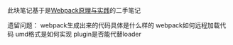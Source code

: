 此块笔记基于是[Webpack原理与实践](https://kaiwu.lagou.com/course/courseInfo.htm?courseId=88#/content)的二手笔记

遗留问题：
webpack生成出来的代码具体是什么样的
webpack如何远程加载代码
umd格式是如何实现
plugin是否能代替loader